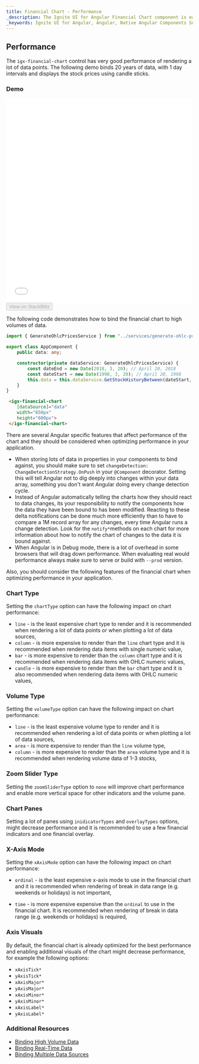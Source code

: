 ```yaml
---
title: Financial Chart - Performance
_description: The Ignite UI for Angular Financial Chart component is easily configured to display financial data using a simple and intuitive API, as once the user binds the data, the chart offers multiple ways in which the data can then be visualized and interpreted.
_keywords: Ignite UI for Angular, Angular, Native Angular Components Suite, Native Angular Controls, Native Angular Components, Native Angular Components Library, Angular Chart, Angular Chart Control, Angular Chart Example, Angular Grid Component, Angular Chart Component, Angular Financial Chart
---
```

## Performance

The `igx-financial-chart` control has very good performance of rendering a lot of data points. The following demo binds 20 years of data, with 1 day intervals and displays the stock prices using candle sticks.

### Demo

<div class="sample-container" style="height: 550px">
    <iframe id="financial-chart-performance-iframe" src='{environment:demosBaseUrl}/financial-chart-performance' width="100%" height="100%" seamless frameBorder="0" onload="onSampleIframeContentLoaded(this);"></iframe>
</div>
<div>
    <button data-localize="stackblitz" disabled class="stackblitz-btn"   data-iframe-id="financial-chart-performance-iframe" data-demos-base-url="{environment:demosBaseUrl}">View on StackBlitz
    </button>
</div>
<div class="divider--half"></div>


The following code demonstrates how to bind the financial chart to high volumes of data.

```typescript
import { GenerateOhlcPricesService } from "../services/generate-ohlc-prices.service";

export class AppComponent {
    public data: any;

    constructor(private dataService: GenerateOhlcPricesService) {
        const dateEnd = new Date(2018, 3, 20); // April 20, 2018
        const dateStart = new Date(1998, 3, 20); // April 20, 1998
        this.data = this.dataService.GetStockHistoryBetween(dateStart, dateEnd);
    }
}
```

```html
 <igx-financial-chart
    [dataSource]="data"
    width="850px"
    height="600px">
 </igx-financial-chart>
```

There are several Angular specific features that affect performance of the chart and they should be considered when optimizing performance in your application.

* When storing lots of data in properties in your components to bind against, you should make sure to set `changeDetection: ChangeDetectionStrategy.OnPush` in your `@Component` decorator. Setting this will tell Angular not to dig deeply into changes within your data array, something you don't want Angular doing every change detection cycle.
* Instead of Angular automatically telling the charts how they should react to data changes, its your responsibility to notify the components how the data they have been bound to has been modified. Reacting to these delta notifications can be done much more efficiently than to have to compare a 1M record array for any changes, every time Angular runs a change detection. Look for the `notify*`methods on each chart for more information about how to notify the chart of changes to the data it is bound against.
* When Angular is in Debug mode, there is a lot of overhead in some browsers that will drag down performance. When evaluating real would performance always make sure to serve or build with `--prod` version.


Also, you should consider the following features of the financial chart when optimizing performance in your application.

### Chart Type
Setting the `chartType` option can have the following impact on chart performance:

* `line` - is the least expensive chart type to render and it is recommended when rendering a lot of data points or when plotting a lot of data sources,
* `column` - is more expensive to render than the `line` chart type and it is recommended when rendering data items with single numeric value,
* `bar` - is more expensive to render than the `column` chart type and it is recommended when rendering data items with OHLC  numeric values,
* `candle` - is more expensive to render than the `bar` chart type and it is also recommended when rendering data items with OHLC  numeric values,

### Volume Type
Setting the `volumeType` option can have the following impact on chart performance:

* `line` - is the least expensive volume type to render and it is recommended when rendering a lot of data points or when plotting a lot of data sources,
* `area` - is more expensive to render than the `line` volume type,
* `column` - is more expensive to render than the `area` volume type and it is recommended when rendering volume data of 1-3 stocks,

### Zoom Slider Type
Setting the `zoomSliderType` option to `none` will improve chart performance and enable more vertical space for other indicators and the volume pane.

### Chart Panes
Setting a lot of panes using `inidicatorTypes` and `overlayTypes` options, might decrease performance and it is recommended to use a few financial indicators and one financial overlay.

### X-Axis Mode
Setting the `xAxisMode` option can have the following impact on chart performance:

* `ordinal` - is the least expensive x-axis mode to use in the financial chart and it is recommended when rendering of break in data range (e.g. weekends or holidays) is not important,

* `time` - is more expensive expensive than the `ordinal` to use in the financial chart. It is recommended when rendering of break in data range (e.g. weekends or holidays) is  required,

### Axis Visuals

By default, the financial chart is already optimized for the best performance and enabling additional visuals of the chart might decrease performance, for example the following options:

* `xAxisTick*`
* `yAxisTick*`
* `xAxisMajor*`
* `yAxisMajor*`
* `xAxisMinor*`
* `yAxisMinor*`
* `xAxisLabel*`
* `yAxisLabel*`


<div class="divider--half"></div>

### Additional Resources
<div class="divider--half"></div>

* [Binding High Volume Data](financialchart_high_volume_data.md)
* [Binding Real-Time Data](financialchart_real_time_data.md)
* [Binding Multiple Data Sources](financialchart_binding_to_multiple_data.md)
